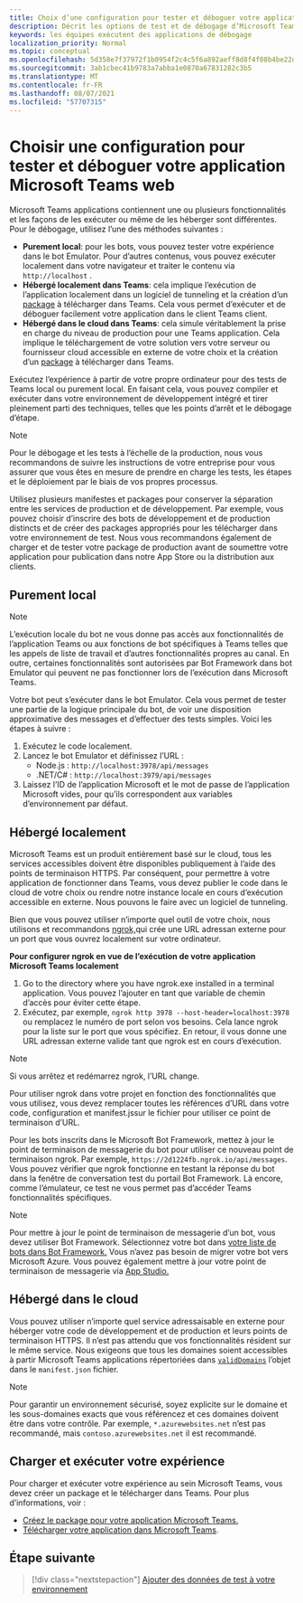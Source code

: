```yaml
---
title: Choix d’une configuration pour tester et déboguer votre application
description: Décrit les options de test et de débogage d’Microsoft Teams applications
keywords: les équipes exécutent des applications de débogage
localization_priority: Normal
ms.topic: conceptual
ms.openlocfilehash: 5d358e7f37972f1b0954f2c4c5f6a892aeff8d8f4f08b4be22d4ae0215acbebe
ms.sourcegitcommit: 3ab1cbec41b9783a7abba1e0870a67831282c3b5
ms.translationtype: MT
ms.contentlocale: fr-FR
ms.lasthandoff: 08/07/2021
ms.locfileid: "57707315"
---
```

# <a name="choose-a-setup-to-test-and-debug-your-microsoft-teams-app"></a>Choisir une configuration pour tester et déboguer votre application Microsoft Teams web

Microsoft Teams applications contiennent une ou plusieurs fonctionnalités et les façons de les exécuter ou même de les héberger sont différentes. Pour le débogage, utilisez l’une des méthodes suivantes :

* **Purement local**: pour les bots, vous pouvez tester votre expérience dans le bot Emulator. Pour d’autres contenus, vous pouvez exécuter localement dans votre navigateur et traiter le contenu via `http://localhost` .
* **Hébergé localement dans Teams**: cela implique l’exécution de l’application localement dans un logiciel de tunneling et la création d’un [](~/concepts/deploy-and-publish/apps-upload.md) [package](~/concepts/build-and-test/apps-package.md) à télécharger dans Teams. Cela vous permet d’exécuter et de déboguer facilement votre application dans le client Teams client.
* **Hébergé dans le cloud dans Teams**: cela simule véritablement la prise en charge du niveau de production pour une Teams application. Cela implique le téléchargement de votre solution vers votre serveur ou fournisseur [](~/concepts/deploy-and-publish/apps-upload.md) cloud accessible en externe de votre choix et la création d’un [package](~/concepts/build-and-test/apps-package.md) à télécharger dans Teams.

Exécutez l’expérience à partir de votre propre ordinateur pour des tests de Teams local ou purement local. En faisant cela, vous pouvez compiler et exécuter dans votre environnement de développement intégré et tirer pleinement parti des techniques, telles que les points d’arrêt et le débogage d’étape. 

> [!NOTE]
> Pour le débogage et les tests à l’échelle de la production, nous vous recommandons de suivre les instructions de votre entreprise pour vous assurer que vous êtes en mesure de prendre en charge les tests, les étapes et le déploiement par le biais de vos propres processus.

Utilisez plusieurs manifestes et packages pour conserver la séparation entre les services de production et de développement. Par exemple, vous pouvez choisir d’inscrire des bots de développement et de production distincts et de créer des packages appropriés pour les télécharger dans votre environnement de test. Nous vous recommandons également de charger et de tester votre package de production avant de soumettre votre application pour publication dans notre App Store ou la distribution aux clients.

## <a name="purely-local"></a>Purement local

> [!NOTE]
> L’exécution locale du bot ne vous donne pas accès aux fonctionnalités de l’application Teams ou aux fonctions de bot spécifiques à Teams telles que les appels de liste de travail et d’autres fonctionnalités propres au canal. En outre, certaines fonctionnalités sont autorisées par Bot Framework dans bot Emulator qui peuvent ne pas fonctionner lors de l’exécution dans Microsoft Teams.

Votre bot peut s’exécuter dans le bot Emulator. Cela vous permet de tester une partie de la logique principale du bot, de voir une disposition approximative des messages et d’effectuer des tests simples. Voici les étapes à suivre :

1. Exécutez le code localement.
2. Lancez le bot Emulator et définissez l’URL :
   * Node.js : `http://localhost:3978/api/messages`
   * .NET/C# : `http://localhost:3979/api/messages`
3. Laissez l’ID de l’application Microsoft et le mot de passe de l’application Microsoft vides, pour qu’ils correspondent aux variables d’environnement par défaut.

## <a name="locally-hosted"></a>Hébergé localement

Microsoft Teams est un produit entièrement basé sur le cloud, tous les services accessibles doivent être disponibles publiquement à l’aide des points de terminaison HTTPS. Par conséquent, pour permettre à votre application de fonctionner dans Teams, vous devez publier le code dans le cloud de votre choix ou rendre notre instance locale en cours d’exécution accessible en externe. Nous pouvons le faire avec un logiciel de tunneling.

Bien que vous pouvez utiliser n’importe quel outil de votre choix, nous utilisons et recommandons [ngrok,](https://ngrok.com/download)qui crée une URL adressan externe pour un port que vous ouvrez localement sur votre ordinateur. 

**Pour configurer ngrok en vue de l’exécution de votre application Microsoft Teams localement**

1. Go to the directory where you have ngrok.exe installed in a terminal application. Vous pouvez l’ajouter en tant que variable de chemin d’accès pour éviter cette étape.
2. Exécutez, par exemple, `ngrok http 3978 --host-header=localhost:3978` ou remplacez le numéro de port selon vos besoins.
   Cela lance ngrok pour la liste sur le port que vous spécifiez. En retour, il vous donne une URL adressan externe valide tant que ngrok est en cours d’exécution.

> [!NOTE]
> Si vous arrêtez et redémarrez ngrok, l’URL change.

Pour utiliser ngrok dans votre projet en fonction des fonctionnalités que vous utilisez, vous devez remplacer toutes les références d’URL dans votre code, configuration et manifest.jssur le fichier pour utiliser ce point de terminaison d’URL.

Pour les bots inscrits dans le Microsoft Bot Framework, mettez à jour le point de terminaison de messagerie du bot pour utiliser ce nouveau point de terminaison ngrok. Par exemple, `https://2d1224fb.ngrok.io/api/messages`. Vous pouvez vérifier que ngrok fonctionne en testant la réponse du bot dans la fenêtre de conversation test du portail Bot Framework. Là encore, comme l’émulateur, ce test ne vous permet pas d’accéder Teams fonctionnalités spécifiques.

> [!NOTE]
> Pour mettre à jour le point de terminaison de messagerie d’un bot, vous devez utiliser Bot Framework. Sélectionnez votre bot dans [votre liste de bots dans Bot Framework.](https://dev.botframework.com/bots) Vous n’avez pas besoin de migrer votre bot vers Microsoft Azure. Vous pouvez également mettre à jour votre point de terminaison de messagerie via [App Studio.](~/concepts/build-and-test/app-studio-overview.md)

## <a name="cloud-hosted"></a>Hébergé dans le cloud

Vous pouvez utiliser n’importe quel service adressaisable en externe pour héberger votre code de développement et de production et leurs points de terminaison HTTPS. Il n’est pas attendu que vos fonctionnalités résident sur le même service. Nous exigeons que tous les domaines soient accessibles à partir Microsoft Teams applications répertoriées dans [`validDomains`](~/resources/schema/manifest-schema.md#validdomains) l’objet dans le `manifest.json` fichier.

> [!NOTE]
> Pour garantir un environnement sécurisé, soyez explicite sur le domaine et les sous-domaines exacts que vous référencez et ces domaines doivent être dans votre contrôle. Par exemple, `*.azurewebsites.net` n’est pas recommandé, mais `contoso.azurewebsites.net` il est recommandé.

## <a name="load-and-run-your-experience"></a>Charger et exécuter votre expérience

Pour charger et exécuter votre expérience au sein Microsoft Teams, vous devez créer un package et le télécharger dans Teams. Pour plus d’informations, voir :

* [Créez le package pour votre application Microsoft Teams.](~/concepts/build-and-test/apps-package.md)
* [Télécharger votre application dans Microsoft Teams](~/concepts/deploy-and-publish/apps-upload.md).

## <a name="next-step"></a>Étape suivante

> [!div class="nextstepaction"] 
> [Ajouter des données de test à votre environnement](~/concepts/build-and-test/test-data.md)

